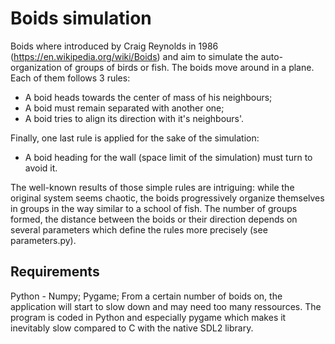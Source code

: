 # Boids simulation
Boids where introduced by Craig Reynolds in 1986 (https://en.wikipedia.org/wiki/Boids) and aim to simulate the auto-organization of groups of birds or fish.
The boids move around in a plane. Each of them follows 3 rules:
- A boid heads towards the center of mass of his neighbours;
- A boid must remain separated with another one;
- A boid tries to align its direction with it's neighbours'.

Finally, one last rule is applied for the sake of the simulation:
- A boid heading for the wall (space limit of the simulation) must turn to avoid it.

The well-known results of those simple rules are intriguing: while the original system seems chaotic, the boids progressively
organize themselves in groups in the way similar to a school of fish. The number of groups formed, the distance between the boids
or their direction depends on several parameters which define the rules more precisely (see parameters.py).

## Requirements
Python - Numpy; Pygame;
From a certain number of boids on, the application will start to slow down and may need too many ressources. The program is coded in Python and especially pygame
which makes it inevitably slow compared to C with the native SDL2 library.
